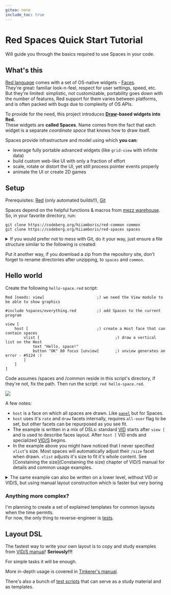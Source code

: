 ```yaml
---
gitea: none
include_toc: true
---
```


# Red Spaces Quick Start Tutorial

Will guide you through the basics required to use Spaces in your code.

## What's this

[Red language](http://red-lang.org/) comes with a set of OS-native widgets - [Faces](https://w.red-lang.org/en/view/#face-types).\
They're great: familiar look-n-feel, respect for user settings, speed, etc.\
But they're limited: simplistic, not customizable, portability goes down with the number of features, Red support for them varies between platforms, and is often packed with bugs due to complexity of OS APIs.

To provide for the need, this project introduces **[Draw](https://w.red-lang.org/en/draw)-based widgets into Red.**\
These widgets are **called Spaces**. Name comes from the fact that each widget is a separate *coordinate space* that knows how to draw itself.

Spaces provide infrastructure and model using which **you can**:
- leverage fully portable advanced widgets (like `grid-view` with infinite data)
- build custom web-like UI with only a fraction of effort
- scale, rotate or distort the UI, yet still process pointer events properly
- animate the UI or create 2D games

## Setup

Prerequisites: [Red](http://www.red-lang.org/p/download.html) (only automated builds!!), [Git](https://git-scm.com/downloads)

Spaces depend on the helpful functions & macros from [mezz warehouse](https://codeberg.org/hiiamboris/red-common). So, in your favorite directory, run:
```
git clone https://codeberg.org/hiiamboris/red-common common
git clone https://codeberg.org/hiiamboris/red-spaces spaces
```

<details>
	<summary>
		If you would prefer not to mess with Git, do it your way, just ensure a file structure similar to the following is created:
	</summary>

```
%spaces/
%spaces/auxi.red 
%spaces/comments 
%spaces/creators.md 
%spaces/debug-helpers.red 
%spaces/events.red 
%spaces/everything.red 
%spaces/focus.red 
%spaces/hittest.red 
%spaces/pen-test.red 
%spaces/quickstart.md 
%spaces/README.md 
%spaces/reference.md 
%spaces/single-click.red 
%spaces/spaces.red 
%spaces/standard-handlers.red 
%spaces/styles.red 
%spaces/tabbing.red 
%spaces/timers.red 
%spaces/traversal.red 

%spaces/tests/ 
%spaces/tests/grid-test1.red 
%spaces/tests/grid-test2.red 
%spaces/tests/grid-test3.red 
%spaces/tests/grid-test4.red 
%spaces/tests/grid-test5.red 
%spaces/tests/grid-test6.red 
%spaces/tests/grid-test7.red 
%spaces/tests/list-test.red 
%spaces/tests/README.md 
%spaces/tests/scrollbars-test.red 
%spaces/tests/spiral-test.red 
%spaces/tests/web-test.red

%common/
%common/apply.red 
%common/assert.red 
%common/bind-only.red 
%common/bmatch.red 
%common/catchers.red 
%common/clock-each.red 
%common/clock.red 
%common/collect-set-words.red 
%common/composite.md 
%common/composite.red 
%common/contrast-with.red 
%common/count.red 
%common/debug.red 
%common/do-atomic.red 
%common/do-queued-events.red 
%common/do-unseen.red 
%common/embed-image.red 
%common/error-macro.red 
%common/everything.red 
%common/expect.red 
%common/explore.red 
%common/extremi.red 
%common/for-each.red 
%common/format-number.red 
%common/format-readable.red 
%common/forparse.red 
%common/glob-test.red 
%common/glob.md 
%common/glob.red 
%common/is-face.red 
%common/keep-type.red 
%common/map-each.red 
%common/modulo.red 
%common/prettify.red 
%common/print-macro.red 
%common/profiling.red 
%common/README.md 
%common/relativity.red 
%common/reshape.md 
%common/reshape.red 
%common/scrollpanel-test.red 
%common/scrollpanel.md 
%common/scrollpanel.red 
%common/selective-catch.red 
%common/setters.red 
%common/show-deep-trace.red 
%common/show-trace.red 
%common/smartload.red 
%common/stepwise-func.red 
%common/stepwise-macro.red 
%common/table.md 
%common/table.red 
%common/tabs.red 
%common/timestamp.red 
%common/trace-deep.red 
%common/trace.red 
%common/with.red 
%common/xyloop.red
```

</details>

Put it another way, if you download a zip from the repository site, don't forget to rename directories after unzipping, to `spaces` and `common`.



## Hello world

Create the following `hello-space.red` script:

```
Red [needs: view]						;) we need the View module to be able to show graphics

#include %spaces/everything.red			;) add Spaces to the current program

view [
	host [								;) create a Host face that can contain spaces
		vlist [									;) draw a vertical list on the Host
			text "Hello, space!"
			button "OK" 80 focus [unview]		;) unview generates an error - #5124 :)
		]
	]
]
```

Code assumes /spaces and /common reside in this script's directory, if they're not, fix the path. Then run the script: `red hello-space.red`.

![](https://codeberg.org/hiiamboris/media/raw/branch/master/spaces/example-hello.png)

A few notes:

- `host` is a face on which all spaces are drawn. Like [`panel`](https://w.red-lang.org/en/vid/#panel) but for Spaces.
- `host` uses it's `rate` and `draw` facets internally, requires `all-over` flag to be set, but other facets can be repurposed as you see fit.
- The example is written in a mix of DSLs: standard [VID](https://doc.red-lang.org/en/vid.html) starts after `view [` and is used to describe faces layout. After `host [` VID ends and specialized [VID/S](#layout-dsl) begins.
- In the example above you might have noticed that I never specified `vlist`'s size. Most spaces will automatically adjust their `/size` facet when drawn. `vlist` adjusts it's size to fit it's whole content. See [Constaining the size](Constaining the size) chapter of VID/S manual for details and common usage examples.


<details>
	<summary>
		The same example can also be written on a lower level, without VID or VID/S, but using manual layout construction which is faster but very boring
	</summary>

```
Red [needs: view]						;) we need the View module to be able to show graphics

#include %spaces/everything.red			;) add Spaces to the current program

list: make-space 'list [				;) make-space is used to instantiate spaces
	axis: 'y							;) lists can be horizontal(x) or vertical(y)
	margin: spacing: 10x10				;) list is tight by default, this makes it spacious

	content: reduce [					;) content is a block of NAMES of spaces

		make-space/name 'text [			;) each make-space/name returns a name referring to an object
			text: "Hello, space!"		;) like `make prototype [spec..]`, make-space allows to define facets
		]
		make-space/name 'button [
			data: "OK"					;) data can be any Red type
			limits: 80 .. 80			;) limit with min=max fixes the button's size
			command: [unview]			;) code that is evaluated when button is released
		]
	]
]

host: make-face 'host					;) host face we need to draw spaces on
host/space:  'list						;) host must have exactly one space attached to it - here it's `list`
host/draw:   render host				;) `render` returns a list of draw commands, but also sets the /size facet of spaces
host/size:   list/size					;) now we know how big host face we need from previously set list/size
host/offset: 10x10						;) apply default VID margin

window: make-face 'window				;) create window to put host into
window/pane: reduce [host]				;) add host to it
window/size: host/size + 20x20			;) add default VID margins to host/size to infer window/size
window/offset: system/view/screens/1/size - window/size / 2		;) center the window

show window								;) finally, we display the layout
set-focus host							;) focus host for it to receive keyboard events
do-events								;) enter View event loop
```
Note: in the above `..` is an operator that produces a `range!` object.

</details>


### Anything more complex?

I'm planning to create a set of explained templates for common layouts when the time permits.\
For now, the only thing to reverse-engineer is [tests](tests/).


## Layout DSL

The fastest way to write your own layout is to copy and study examples from [VID/S manual](vids.md)! **Seriously!!!**

For simple tasks it will be enough.

More in-depth usage is covered in [Tinkerer's manual](manual.md).

There's also a bunch of [test scripts](tests/README.md) that can serve as a study material and as templates.



